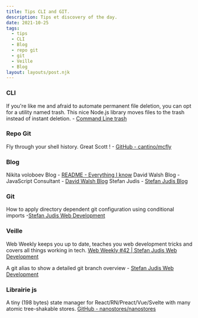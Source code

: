 ```yaml
---
title: Tips CLI and GIT.
description: Tips et discovery of the day.
date: 2021-10-25
tags:
  - tips
  - CLI
  - Blog
  - repo git
  - git
  - Veille
  - Blog
layout: layouts/post.njk
---
```


### CLI

If you're like me and afraid to automate permanent file deletion, you can opt for a utility named trash. This nice Node.js library moves files to the trash instead of instant deletion. - [Command Line trash](https://davidwalsh.name/command-line-trash?utm_source=feedburner&utm_medium=feed&utm_campaign=Feed%3A+Bludice+%28David+Walsh+Blog%29)

### Repo Git

Fly through your shell history. Great Scott ! - [GitHub - cantino/mcfly](https://github.com/cantino/mcfly)

### Blog

Nikita voloboev Blog - [README - Everything I know](https://wiki.nikitavoloboev.xyz/)
David Walsh Blog - JavaScript Consultant - [David Walsh Blog](https://davidwalsh.name/)
Stefan Judis - [Stefan Judis Blog](https://www.stefanjudis.com/)

### Git
How to apply directory dependent git configuration using conditional imports -[Stefan Judis Web Development](https://www.stefanjudis.com/today-i-learned/how-to-apply-directory-dependent-git-configuration-using-conditional-imports/)

### Veille
Web Weekly keeps you up to date, teaches you web development tricks and covers all things working in tech. [Web Weekly #42 | Stefan Judis Web Development](https://www.stefanjudis.com/blog/web-weekly-42/)

A git alias to show a detailed git branch overview - [Stefan Judis Web Development](https://www.stefanjudis.com/snippets/a-git-alias-to-show-a-detailed-git-branch-overview/)


### Librairie js
A tiny (198 bytes) state manager for React/RN/Preact/Vue/Svelte with many atomic tree-shakable stores. [GitHub - nanostores/nanostores](https://github.com/nanostores/nanostores)

